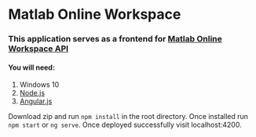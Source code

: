 # Matlab Online Workspace

### This application serves as a frontend for [Matlab Online Workspace API](https://github.com/nilodude/fastapi)

#### You will need:

1. Windows 10
2. [Node.js](https://nodejs.org/en/download/)
3. [Angular.js](https://angular.io/guide/setup-local)

Download zip and run `npm install` in the root directory.
Once installed run `npm start` or `ng serve`.
Once deployed successfully visit localhost:4200.
